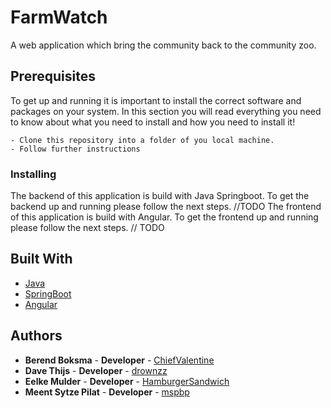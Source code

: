 # FarmWatch

A web application which bring the community back to the community zoo.

## Prerequisites

To get up and running it is important to install the correct software and packages on your system. In this section you will read everything you need to know about what you need to install and how you need to install it!

	- Clone this repository into a folder of you local machine.
	- Follow further instructions

### Installing

The backend of this application is build with Java Springboot. To get the backend up and running please follow the next steps.
//TODO
The frontend of this application is build with Angular. To get the frontend up and running please follow the next steps.
// TODO



## Built With

- [Java](https://java.com)
- [SpringBoot](https://spring.io/projects/spring-boot)
- [Angular](https://angular.io)

## Authors

- **Berend Boksma** - **Developer** - [ChiefValentine](https://github.com/chiefvalentine)
- **Dave Thijs** - **Developer** - [drownzz](https://github.com/drownzz)
- **Eelke Mulder** - **Developer** - [HamburgerSandwich](https://github.com/HamburgerSandwich)
- **Meent Sytze Pilat** - **Developer** - [mspbp](https://github.com/mspbp)